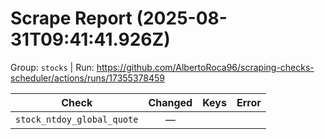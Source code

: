 # Scrape Report (2025-08-31T09:41:41.926Z)

Group: `stocks`  |  Run: https://github.com/AlbertoRoca96/scraping-checks-scheduler/actions/runs/17355378459

| Check | Changed | Keys | Error |
|---|:---:|:--|:--|
| `stock_ntdoy_global_quote` | — |  |  |
